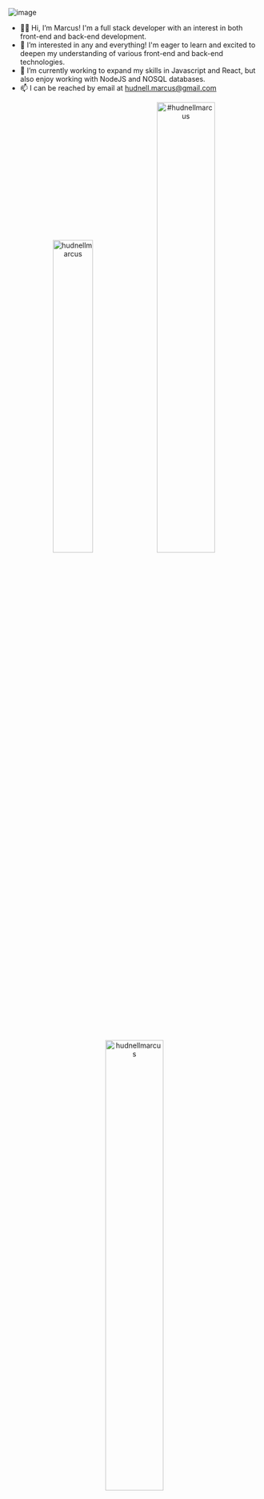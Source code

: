 ![image](https://user-images.githubusercontent.com/103913070/167768712-21dd415f-7272-415b-b24e-2c84f9ebcf18.png)

 
- 👋🏾 Hi, I’m Marcus! I'm a full stack developer with an interest in both front-end and back-end development. 
- 👀 I’m interested in any and everything! I'm eager to learn and excited to deepen my understanding of various front-end and back-end technologies.
- 🌱 I’m currently working to expand my skills in Javascript and React, but also enjoy working with NodeJS and NOSQL databases. 
- 📫 I can be reached by email at hudnell.marcus@gmail.com

<p align="center">
<img width="40%" src="https://github-readme-stats.vercel.app/api/top-langs?username=hudnellmarcus&show_icons=true&theme=dracula&title_color=ff8000&text_color=ffffff&bg_color=6a6a6a&locale=en&layout=compact&hide_border=true" alt="hudnellmarcus" /> 
<img width="48%" src="https://github-readme-stats.vercel.app/api?username=hudnellmarcus&show_icons=true&theme=dracula&title_color=ff8000&text_color=ffffff&bg_color=6a6a6a&locale=en&hide_border=true" alt="#hudnellmarcus" />
<img width="48%" src="https://github-readme-streak-stats.herokuapp.com/?user=hudnellmarcus&theme=highcontrast&hide_border=true" alt="hudnellmarcus" />
</p>

<!---
hudnellmarcus/hudnellmarcus is a ✨ special ✨ repository because its `README.md` (this file) appears on your GitHub profile.
You can click the Preview link to take a look at your changes.
--->
